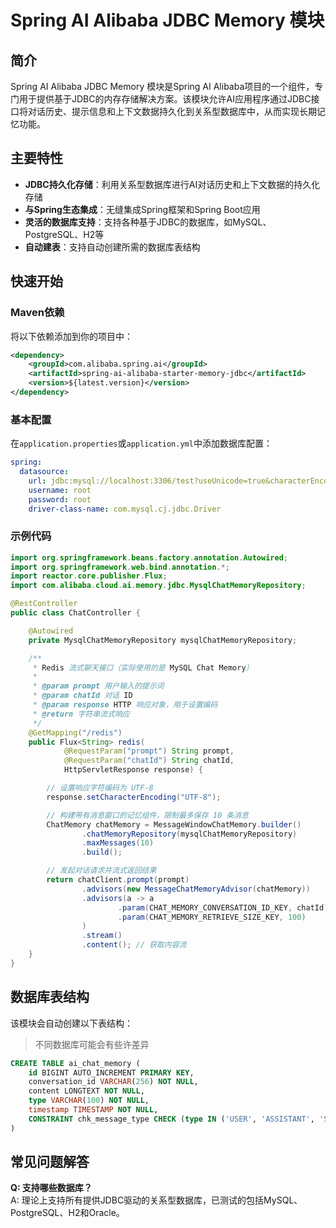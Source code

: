 # Spring AI Alibaba JDBC Memory 模块

## 简介

Spring AI Alibaba JDBC Memory 模块是Spring AI Alibaba项目的一个组件，专门用于提供基于JDBC的内存存储解决方案。该模块允许AI应用程序通过JDBC接口将对话历史、提示信息和上下文数据持久化到关系型数据库中，从而实现长期记忆功能。

## 主要特性

- **JDBC持久化存储**：利用关系型数据库进行AI对话历史和上下文数据的持久化存储
- **与Spring生态集成**：无缝集成Spring框架和Spring Boot应用
- **灵活的数据库支持**：支持各种基于JDBC的数据库，如MySQL、PostgreSQL、H2等
- **自动建表**：支持自动创建所需的数据库表结构

## 快速开始

### Maven依赖

将以下依赖添加到你的项目中：

```xml
<dependency>
    <groupId>com.alibaba.spring.ai</groupId>
    <artifactId>spring-ai-alibaba-starter-memory-jdbc</artifactId>
    <version>${latest.version}</version>
</dependency>
```

### 基本配置

在`application.properties`或`application.yml`中添加数据库配置：

```yml
spring:
  datasource:
    url: jdbc:mysql://localhost:3306/test?useUnicode=true&characterEncoding=utf-8&useSSL=false&allowPublicKeyRetrieval=true&zeroDateTimeBehavior=convertToNull&transformedBitIsBoolean=true&allowMultiQueries=true&tinyInt1isBit=false&allowLoadLocalInfile=true&allowLocalInfile=true&allowUrl
    username: root
    password: root
    driver-class-name: com.mysql.cj.jdbc.Driver
```

### 示例代码

```java
import org.springframework.beans.factory.annotation.Autowired;
import org.springframework.web.bind.annotation.*;
import reactor.core.publisher.Flux;
import com.alibaba.cloud.ai.memory.jdbc.MysqlChatMemoryRepository;

@RestController
public class ChatController {

    @Autowired
    private MysqlChatMemoryRepository mysqlChatMemoryRepository;

    /**
     * Redis 流式聊天接口（实际使用的是 MySQL Chat Memory）
     *
     * @param prompt 用户输入的提示词
     * @param chatId 对话 ID
     * @param response HTTP 响应对象，用于设置编码
     * @return 字符串流式响应
     */
    @GetMapping("/redis")
    public Flux<String> redis(
            @RequestParam("prompt") String prompt,
            @RequestParam("chatId") String chatId,
            HttpServletResponse response) {

        // 设置响应字符编码为 UTF-8
        response.setCharacterEncoding("UTF-8");

        // 构建带有消息窗口的记忆组件，限制最多保存 10 条消息
        ChatMemory chatMemory = MessageWindowChatMemory.builder()
                .chatMemoryRepository(mysqlChatMemoryRepository)
                .maxMessages(10)
                .build();

        // 发起对话请求并流式返回结果
        return chatClient.prompt(prompt)
                .advisors(new MessageChatMemoryAdvisor(chatMemory)) 
                .advisors(a -> a
                        .param(CHAT_MEMORY_CONVERSATION_ID_KEY, chatId) 
                        .param(CHAT_MEMORY_RETRIEVE_SIZE_KEY, 100)  
                )
                .stream()
                .content(); // 获取内容流
    }
}
```


## 数据库表结构

该模块会自动创建以下表结构：

> 不同数据库可能会有些许差异

```sql
CREATE TABLE ai_chat_memory (
    id BIGINT AUTO_INCREMENT PRIMARY KEY,
    conversation_id VARCHAR(256) NOT NULL,
    content LONGTEXT NOT NULL,
    type VARCHAR(100) NOT NULL,
    timestamp TIMESTAMP NOT NULL,
    CONSTRAINT chk_message_type CHECK (type IN ('USER', 'ASSISTANT', 'SYSTEM', 'TOOL'))
)
```

## 常见问题解答

**Q: 支持哪些数据库？**  
A: 理论上支持所有提供JDBC驱动的关系型数据库，已测试的包括MySQL、PostgreSQL、H2和Oracle。
